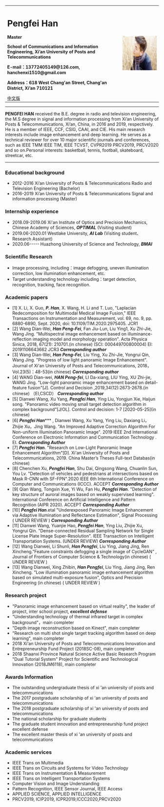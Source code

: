 <div>
<table border="0">
  <tr>
    <td>
      <h1>Pengfei Han</h1>
      <p><b>Master</b></p>
      <p><b>School of Communications and Information Engineering, Xi’an University of Posts and Telecommunications</b></p>
      <p><b>E-mail：13772405149@126.com, hanchenxi1510@gmail.com</b></p>
      <p><b>Address：618 West Chang'an Street, Chang'an District, Xi’an 710121</b></p>
      <a href="/index-en.html">中文版</a>
    </td>
    <td width="25%">
      <img src="/CHENXI.jpg" width="100%">
    </td>
  </tr>
</table>
</div>

---

**PENGFEI HAN** received the B.E. degree in radio and television engineering, the M.S degree in signal and information processing from Xi’an University of Posts & Telecommunications, Xi’an, China, in 2016 and 2019, respectively. He is a member of IEEE, CCF, CSIG, CAAI, and CIE. His main research interests include image enhancement and deep learning. He serves as a technical reviewer for over 10 major scientific journals and conferences, such as IEEE TMM IEEE TIM, IEEE TCVST, CVPR2019 PRCV2019, PRCV2020 and so on.Personal interests: basketball, tennis, football, skateboard, streetcar, etc. 

---

### Educational background

- 2012-2016 Xi’an University of Posts & Telecommunications Radio and Television Engineering  (Bachelor)
- 2016-2019 Xi’an University of Posts & Telecommunications Signal and information processing (Master)


### Internship experience

- 2018.09-2019.06     Xi'an Institute of Optics and Precision Mechanics, Chinese Academy of Sciences, ***OPTIMAL*** (Visiting student)
- 2019.06-2020.01             Westlake University,               ***AI Lab***                 (Visiting student、Research Assistant)
- 2020.06-----                 Huazhong University of Science and Technology, ***BMAI***


### Scientific Research

- Image processing, including：image defogging, uneven illumination correction, low illumination enhancement, etc.
- Target understanding technology including：target detection, recognition, tracking, face recognition. 

### Academic papers

- [1] X. Li, X. Guo, ***P. Han***, X. Wang, H. Li and T. Luo, "Laplacian Redecomposition for Multimodal Medical Image Fusion," IEEE Transactions on Instrumentation and Measurement, vol. 69, no. 9, pp. 6880-6890, Sept. 2020, doi: 10.1109/TIM.2020.2975405. JCR1
- [2] Wang Dian-Wei, ***Han Peng-Fei***, Fan Jiu-Lun, Liu Ying1, Xu Zhi-Jie, Wang Jing. "Multispectral image enhancement based on illuminance-reflection imaging model and morphology operation". Acta Physica Sinica, 2018, 67(21): 210701.(in chinese) (SCI: 000449700800004) EI: 20191106643662 JCR3 ***Corresponding author*** 
- [3] Wang Dian-Wei, ***Han Peng-Fei***, Liu Ying, Xu Zhi-Jie, Yongrui Qin, Wang Jing. "Progress of low light panoramic Image Enhancement". Journal of Xi'an University of Posts and Telecommunications, 2018，Vol.23(5)：48-53(in chinese) ***Corresponding author*** 
- [4] WANG Dian-wei, ***HAN Peng-fei***, LI Da-xiang, LIU Ying, XU Zhi-jie, WANG Jing. "Low-light panoramic image enhancement based on detail-feature fusion"[J]. Control and Decision ,2019,34(12):2673-2678.(in chinese) （EI,CSCD） ***Corresponding author*** 
- [5] Dianwei Wang, Xu Yang, ***Pengfei Han***, Ying Liu, Yongjun Xie, Haijun song. "Panoramic video moving small target detection algorithm in complex background"[J/OL]. Control and decision: 1-7 [2020-05-25](in chinese) 
- [6] ***Pengfei Han****** , Dianwei Wang, Xu Yang, Ying Liu, Daxiang Li，Zhijie Xu，Jing Wang. "An Improved Adaptive Correction Algorithm For Non-uniform Illumination Panoramic Image". 2019 IEEE 2nd International Conference on Electronic Information and Communication Technology . EI. ***Corresponding Author***
- [7] ***Pengfei Han***. "Research on Low-Light Panoramic Image Enhancement Algorithm"[D]. Xi'an University of Posts and Telecommunications, 2019. China Master’s Theses Full-text Databas(in chinese) 
- [8] Chenchen Xu, ***Pengfei Han***, Shu Dai, Qingsong Wang, Chuanlin Sun, You Lv. "Detection of vehicles and pedestrians at intersections based on Mask R-CNN with SF-FPN".2020 IEEE 6th International Conference on Computer and Communications (ICCC). ACCEPT ***Corresponding Author***
- [9] Qian Wang, Tongxin Xue, Yi Wu, Fan Hu, ***Pengfei Han***. "Detection of key structure of auroral images based on weakly supervised learning". International Conference on Artificial Intelligence and Pattern Recognition (AIPR 2020). ACCEPT ***Corresponding Author***
- [10] ***Pengfei Han***.etal "Underexposed Panoramic Image Enhancement via Adaptive Illumination and Reflectance Estimation", Signal Processing ( UNDER REVIEW ) ***Corresponding Author***
- [11] Dianwei Wang, Yuanjie Hao, ***Pengfei Han***, Ying Liu, Zhijie Xu, Yongrui Qin. "Dense-connected Residual Sampling Network for Single License Plate Image Super-Resolution". IEEE Transaction on Intelligent Transportation Systems. (UNDER REVIEW) ***Corresponding Author***
- [12] Wang Dianwei, Li Shunli, ***Han Pengfei***, Liu Ying, Jiang Jing, Ren Xincheng."Feature constraints defogging a single image of CycleGAN" , Journal of Frontiers of Computer Science & Technology(in chinese) ( UNDER REVIEW ) 
- [13] Wang Dianwei, Xing Zhibin, ***Han Pengfei***, Liu Ying, Jiang Jing, Ren Xincheng. "Low illumination panoramic image enhancement algorithm based on simulated multi-exposure fusion", Optics and Precision Engineering (in chinese) ( UNDER REVIEW )            


### Research project

-  "Panoramic image enhancement based on virtual reality", the leader of project, inter school project, ***excellent defense***
-  "Understanding technology of thermal infrared target in complex background"，main completer
-  "Depth image reconstruction based on Kinect", main completer
-  "Research on multi shot single target tracking algorithm based on deep learning", main completer
-  2018 Xi'an University of Posts and Telecommunications Innovation and Entrepreneurship Fund Project (2018SC-08), main completer
-  2018 Shaanxi Province Natural Science Active Basic Research Program "Dual Tutorial System" Project for Scientific and Technological Innovation (2018JM6118), main completer


### Awards Information

-   The outstanding undergraduate thesis of xi 'an university of posts and telecommunications
-   The 2017 postgraduate scholarship of xi 'an university of posts and telecommunications
-   The 2018 postgraduate scholarship of xi 'an university of posts and telecommunications
-   The national scholarship for graduate students
-   The graduate student innovation and entrepreneurship fund project excellent defense
-   The excellent master thesis of xi 'an university of posts and telecommunications

### Academic services

- IEEE Trans on Multimedia
- IEEE Trans on Circuits and Systems for Video Technology
- IEEE Trans on Instrumentation & Measurement
- IEEE Trans on Intelligent Transportation Systems
- Computer Vision and Image Understanding
- Pattern Recognition, IEEE Sensor Journal, IEEE Access
- APPLIED SCIENCE, APPLIED INTELLIGENCE
- PRCV2019, ICIP2019, ICPR2019,ICCC2020,PRCV2020
